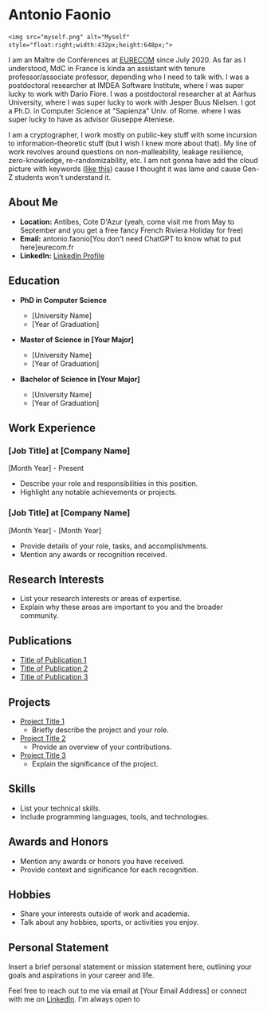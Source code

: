 # Antonio Faonio

	<img src="myself.png" alt="Myself" style="float:right;width:432px;height:648px;">

I am an Maître de Conférences at <A HREF="www.eurecom.fr">EURECOM</A> since July 2020.
As far as I understood, MdC in France is kinda an assistant with tenure professor/associate professor, depending who I need to talk with.
I was a postdoctoral researcher at IMDEA Software Institute, where I was super lucky to work with Dario Fiore.
I was a postdoctoral researcher at at Aarhus University, where I was super lucky to work with Jesper Buus Nielsen.
I got a Ph.D. in Computer Science at "Sapienza" Univ. of Rome. where I was super lucky to have as advisor Giuseppe Ateniese.

I am a cryptographer, I work mostly on public-key stuff with some incursion to information-theoretic stuff (but I wish I knew more about that).
My line of work revolves around questions on non-malleability, leakage resilience, zero-knowledge, re-randomizability, etc.
I am not gonna have add the cloud picture with keywords ([like this](cloud.png)) cause I thought it was lame and cause Gen-Z students won't understand it.



## About Me

- **Location:** Antibes, Cote D'Azur (yeah, come visit me from May to September and you get a free fancy French Riviera Holiday for free)
- **Email:** antonio.faonio[You don't need ChatGPT to know what to put here]eurecom.fr
- **LinkedIn:** [LinkedIn Profile](https://www.linkedin.com/in/your-linkedin-profile/)

## Education

- **PhD in Computer Science**
  - [University Name]
  - [Year of Graduation]

- **Master of Science in [Your Major]**
  - [University Name]
  - [Year of Graduation]

- **Bachelor of Science in [Your Major]**
  - [University Name]
  - [Year of Graduation]

## Work Experience

### [Job Title] at [Company Name]
[Month Year] - Present

- Describe your role and responsibilities in this position.
- Highlight any notable achievements or projects.

### [Job Title] at [Company Name]
[Month Year] - [Month Year]

- Provide details of your role, tasks, and accomplishments.
- Mention any awards or recognition received.

## Research Interests

- List your research interests or areas of expertise.
- Explain why these areas are important to you and the broader community.

## Publications

- [Title of Publication 1](link-to-publication-1)
- [Title of Publication 2](link-to-publication-2)
- [Title of Publication 3](link-to-publication-3)

## Projects

- [Project Title 1](link-to-project-1)
  - Briefly describe the project and your role.
- [Project Title 2](link-to-project-2)
  - Provide an overview of your contributions.
- [Project Title 3](link-to-project-3)
  - Explain the significance of the project.

## Skills

- List your technical skills.
- Include programming languages, tools, and technologies.

## Awards and Honors

- Mention any awards or honors you have received.
- Provide context and significance for each recognition.

## Hobbies

- Share your interests outside of work and academia.
- Talk about any hobbies, sports, or activities you enjoy.

## Personal Statement

Insert a brief personal statement or mission statement here, outlining your goals and aspirations in your career and life.

Feel free to reach out to me via email at [Your Email Address] or connect with me on [LinkedIn](https://www.linkedin.com/in/your-linkedin-profile/). I'm always open to

